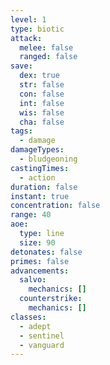 ```yaml
---
level: 1
type: biotic
attack:
  melee: false
  ranged: false
save:
  dex: true
  str: false
  con: false
  int: false
  wis: false
  cha: false
tags:
  - damage
damageTypes:
  - bludgeoning
castingTimes:
  - action
duration: false
instant: true
concentration: false
range: 40
aoe:
  type: line
  size: 90
detonates: false
primes: false
advancements:
  salvo:
    mechanics: []
  counterstrike:
    mechanics: []
classes:
  - adept
  - sentinel
  - vanguard
---
```

